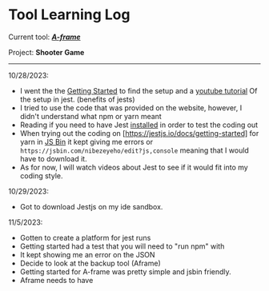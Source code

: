 # Tool Learning Log

Current tool: ***[A-frame](https://aframe.io/)***

Project: **Shooter Game**

---

10/28/2023:
* I went the the [Getting Started](https://jestjs.io/docs/getting-started) to find the setup and a [youtube tutorial](https://www.youtube.com/watch?v=FgnxcUQ5vho&ab_channel=WebDevSimplified) Of the setup in jest. (benefits of jests)
* I tried to use the code that was provided on the website, however, I didn't understand what npm or yarn meant
* Reading if you need to have Jest [installed](https://stackoverflow.com/questions/69559370/jest-without-npm-or-yarn) in order to test the coding out
* When trying out the coding on [https://jestjs.io/docs/getting-started] for yarn in [JS Bin](https://jsbin.com/nibezeyeho/edit?js,console) it kept giving me errors or `https://jsbin.com/nibezeyeho/edit?js,console` meaning that I would have to download it.
* As for now, I will watch videos about Jest to see if it would fit into my coding style.

10/29/2023:
* Got to download Jestjs on my ide sandbox.

11/5/2023:
* Gotten to create a platform for jest runs
* Getting started had a test that you will need to "run npm" with
* It kept showing me an error on the JSON
* Decide to look at the backup tool (Aframe)
* Getting started for A-frame was pretty simple and jsbin friendly.
* Aframe needs to have <script> before the <a-scene>

11/13/2023:
* Discussed with Shubata about what do to for the freedom project
* Plan on using the [360](https://aframe.io/examples/showcase/sky/)
* Shubata gave me a [video](https://www.youtube.com/watch?v=ZFTSLHd7xgY)
* Another link from the demo in [A-Frame](https://github.com/aframevr/aframe/blob/master/examples/test/video/index.html)
* Considering both the video and the link they both have `video id (and/or) src` <-- this is a lot like the HTML img id (which gives the img variable a name) and src is the link or file for the video)
* `<videosphere src>` <-- for the 360 videos and depending on the video's length and width has a rotation [00, 00, 00]
* Loops
* Autoplay loop can be true or false (true means keep playing) (false stop playing)
* Came across an error with Jsbin when tinkering with the demo with autoplay false.
* When testing loops (with A-frame) right-click and turn off the loop.
* Play and Pause can be used by javascript `play-pause`

11/20/2023:
* Experimented with [Responsive UI](https://aframe.io/examples/showcase/responsiveui/)
* By using the Inspect Scene
* Whenever you click on the element it focuses on that element
* Uses `<a-entity>` for a lot of these elements and projects
* Decided to look at the [entity](https://aframe.io/docs/1.5.0/core/entity.html) element
* entity itself does not do anything
* The functions of entities are to attach `geometry`, `material`, and `light`
* Example: `<a-entity geometry="primitive: box" material="color: red"
          light="type: point; intensity: 2.0">`
* Adding this to the example made the model more realistic
* You can also add components  to the `<a-entity>` like camera or sound
* Add .(that type of component)
* I believe that using the `<a-entity>` seems more like an id in HTML however you could adjust and also put javascript in it as well

11/27/2023
* Shubata gave me a helpful [video](https://www.youtube.com/watch?v=HrLsr-nzZGA)
* I created a tinker place in my ide sandbox
* In the video it explains the `<a-cursor>`
* Explains that `<a-cursor>` when the player selects the object, the object is selected in the coding
* Raycaster is a way to extend a line towards a place and check if it is near or on another object/entity
* Fuse is a timer
* Fusetimeout is the amount of time in the timer <-- this goes my milliseconds
`<a-cursor fuse="true" fusetimeout="8000"></a-cursor>`
* When doing raycaster be careful and choose what object should be selected to be a raycaster because it will generally pick everything the player chooses
* Raycaster seems to have a small circle in the middle of the screen
`<a-entity camera position="0 2 0" look-control wasd-controls>`
* When camera positioning is also critical because  it starts the user off with this position
* Controls of look can make you move your cursor along with your POV so whenever you left-click it changes the POV
* Controls of wasd the POV would move forward, backward, sideways if you press wasd
* With the controls you have to be organized with them. If the controls of wasd are spelled wrong then the whole coding doesn't work.
* In the sandbox, following the video I couldn't access my website so I had to switch to jsbin
* Whenever doing the coding do it in jsbin and paste the coding to the sandbox so next time referring to that topic go back on the sandbox and try to keep it organized.

12/04/2023
* I went back to the A-frame and sought something that might be helpful towards our game.
* [Shadow](https://aframe.io/docs/1.5.0/components/shadow.html)
* Shadows are used for a more realistic touch in the model
* You would need to have `<a-entity light="type:directional; castShadow:true;" position="1 1 1"></a-entity>`
* The castShadow has to be true
* As well as the compound of [light](https://aframe.io/docs/1.5.0/components/light.html#configuring-shadows)
* The coding depends on what you would like on the model
* For `intensity` this is used to light up the top of the model.
* It can be used like: <a-entity light= intensity: 1.5 </a-entity>
* Another idea is positioning
* I thought that positioning was just to position the models' angle
* It made me curious about what positioning for light does
* Position is supposed to be for the light source when you can adjust where you want the light source to be from
* The coding for positioning is just like the other model coding: `position="1 1 1"`
--> blog 1

12/18/2023 - 1/8/2024
* Discuss what to learn with Shubata
* We wanted to learn about the components given in A-frame
* We would both be learning [Animation](https://aframe.io/docs/1.5.0/components/animation.html) and [Laser-control](https://aframe.io/docs/1.5.0/components/laser-controls.html)
* We decided to split up the work and whatever is more interesting for us
* I picked Laser-control and Shubata picked Animation
* DoF --> degree of freedom = movement in a limited space
* They require rotation, input, and laser-based interaction
* Laser controls contain a lot of different components to create different visuals, but it doesn't work.
* The compounds for Laser-controls are [vive-controls](https://aframe.io/docs/1.5.0/components/vive-controls.html), [oculus-touch-controls](https://aframe.io/docs/1.5.0/components/oculus-touch-controls.html), and [windows-motion-controls](https://aframe.io/docs/1.5.0/components/windows-motion-controls.html)
* For the [vive-controls](https://aframe.io/docs/1.5.0/components/vive-controls.html) you will need to understand the tracked controls (which are used for VR controls) <-- I believe that it won't be too useful for me since I cannot test it.
* Vive-controls are used for controls from different uses to complete a game. For example, controllers, buttons, hand, model, etc.
* In case we are going to use this feature, this would be an example of the code: `<a-entity vive-controls="hand: left"></a-entity>`
* The same goes to the [oculus-touch-controls](https://aframe.io/docs/1.5.0/components/oculus-touch-controls.html)and [windows-motion-controls](https://aframe.io/docs/1.5.0/components/windows-motion-controls.html)
* Those components explain the coding for the controls and how to code them
* Nextly, I will be focusing on the laser-controls, which besides all the controls, it needs the component of cursor and raycaster.
* Based on the document it explains that the cursor is used to help the certain area that is in the cursor is in.
* The Raycaster is used for the drawing of the lasers.
* I followed a [tutorial](https://www.youtube.com/watch?v=vQ85u3dzmZY&ab_channel=clarecreate) to get a clear understanding and to tinker the coding with them.
* The tutorial recommends using foxfire to help with a visual representation about the VR
* So far I gotten in my coding:
```
<a-scene school-playground>
    <a-entity superhands d="rightHand" hand-controls="hand: right: handModelStrle: lowPoly; color:black></a-entity>laser-controls="hand: left"></a-entity>
  <a-box
    position="-1.5 1.5 -3"
     color="yellow"
      animation="property:rotation; from: 0 0 0 to: 360 360 0; dur:2000; startEvents:click;"
    ></a-box>
</a-scene>
```
* As explained in the video
* The lowPoly in the hand-controls makes the model of the hand
* [Superhands](https://github.com/c-frame/aframe-super-hands-component) can make the object more interactive by making it have the ability of being hoverable, clickable, grabbable, stretchable, draggable, and droppable
* When trying to tinker with this coding, I realized how hard it can be to test the VR version.
* All that showed up in the coding for Jsbin was the yellow box, however it was interactive towards the keyboard and mouse.

1/13/2024
* I was browsing the official documents for the A-frame model
* Found something that interests me
* [obj-model](https://aframe.io/docs/1.5.0/components/obj-model.html)
* This is used for loading in an image but by using an.MTL file
* It would look something like this: `<a-asset-item id="tree-obj" src="/path/to/tree.obj"></a-asset-item>`
* The obj model has two properties:
* obj and mtl
* obj is more common than mtl because it uses the generic file
* You could use obj + mtl for url or filing
* File: `<a-asset-item id="tree-mtl" src="/path/to/tree.mtl"></a-asset-item>`
* URL: `<a-entity obj-model="obj: url(...);`

1/21 - 1/29/2024
* Digging deeper into the [Asset Management System](https://aframe.io/docs/1.5.0/core/asset-management-system.html)
* This system is for support and better performance in the coding
* Used for "preloading assets"
* Usually if you using A-frame, this is normally used for creating games and helping them load
* Normally you would use `<a-assist>` and `<a-scene>` with these elements
* `<a-asset-item>, <audio>, <img>, and <video>`
* Doesn't create any load-outs or errors if they have a time limit
Example:
```
  <a-assets>
  <video id="pig" src="pig.mp4">
  <audio id="oink" src="oink.mp3"></audio>
 </a-assets>
```
* After the time goes out for the audio and video replaying (depending on the coding)
* Preloading can be used to avoiding wait time for things to load
* Preventions of preloading audio and videos are:
* `autoplay` <- audio
* `preload="auto"` <- video
```
<a-scene>
  <a-assets>
    <audio src="something.mp3" autoplay></audio>
    <video src="random.mp4" preload="auto"></video>
  </a-assets>
</a-scene>
```
* You could have a timeout before reaching a scene (load)
* `<a-assets timeout="3000">`
* Ideally you would want the timer to be 3 seconds
* It also goes by muliseconds
* I think that with this system it might be helpful to understand because since imgs and videos that are planned to be used in our game

2/2/2024
* [Mixin](https://aframe.io/docs/1.5.0/core/mixins.html)
* Mixin is used to reuse common sets of compounds
* It is usually placed in an id
* For example:
```
    <a-mixin id="red" material="color: red"></a-mixin>
    <a-mixin id="blue" material="color: blue"></a-mixin>
    <a-mixin id="cube" geometry="primitive: box"></a-mixin>
```
* Then after that is in the `<a-assets>`
```
  <a-entity mixin="red cube"></a-entity>
  <a-entity mixin="blue cube"></a-entity>
```
* This should appear with a red cube and a blue cube.
* Due to the mixin taking all the command names and entering the color and properties in the entity
* The mixin, if it is combined with the names then would create an entity that combines all the things that were provided (that you commanded)
* If the mixin had two of the same properties (same color, or shape) the last one would appear
* `<a-entity mixin="red blue cube">`
* This would be red, but blue would show up because it is the last of the color
* Mixin is used for convenience when coding the same properties, and also combining properties
* I would most likely use this for my freedom project

--> blog 2

3/2/2024
* After creating the MVP, me and my partner decided to start working on the setting
* My partner found this [video](https://www.youtube.com/watch?v=K_1RdCVuu98) that could be helpful for us to do
* Also this [environment component](https://github.com/supermedium/aframe-environment-component)
* This environment component helps us find the setting for the game (just the visuals of the floor/map)
* After that we wanted to pick what type of environment we could pick out and we chose for now to do the default of it
* Me and my partner decided to build a model of a building to be used for later developments
* I struggled a lot with the placement of the windows
* I tried to shrink the box by putting width and height by 1
* Example:
```html
<a-box position="-7 0 12" color="#8b0000" width="4" height="20" depth="4"></a-box> // <-- this is the initial (building)
<a-box position="-7 0 12" color="#8b0000" width="1" height="1" depth="4"></a-box> // <-- this is the initial (window)
```
* I believe that it does still look a bit rectangle but it is covered in the building
* I changed the positioning to half of everything:
```html
<a-box position="-3.5 0 6" color="#8b0000" width="1" height="1" depth="3"></a-box> // <-- this is the initial (first window)
<a-box position="-6.2 5 12.8" color="#8b0000" width="1" height="1" depth="3"></a-box> // <-- this is the initial (finial window)
```
* The first window was off the building, which was hard for me to fix, and I also didn't know what was wrong because I split the building position into half
* Then after a few tinkering moments I found that increasing "0" and "12" in position would've been better because it could move the window more up in the building
* The width was too far for the range, so I would put not too much apart from the box position but relatively close to the initial position.
* Then my partner helped me create details for the building by using an image on by using "scr" in the model of the box
  ```
  <a-box src="https://i.imgur.com/mYmmbrp.jpg"
  ```
  3/4/2024
  * After working on my setting, it was time for the next step in the MVP
  * I had to do the buildings and cars
  * I communicated with my partner and split up the work with me doing the building and my partner doing the cars
  * For my building I've decided to use an image to make it look realistic to the model
  * `<a-box src="data:image/jpeg;base64,/9j/4AAQSkZJRgABAQAAAQABAAD/..." position="-7 0 12" color="#FFFFFF" width="4" height="20" depth="4"></a-box>`
  * This makes it so that the image would be in the model of the box
  * Then after that it was time to make the road because I had some extra time to make it
  * My partner suggests I use an `<a-plane>`
  * I didn't know what that element fully does until my partner told me what it does
  * The <a-plane> is meant for the ground
  * So what we did was `<a-plane position="20 0 20" rotation="-90 0 0" color="#000000" width ="10" height="0.5"></a-plane>`
  * This made the road at the bottom and it had a limited space
  * Then to make that road realistic, we wanted to put the yellow line in the road
  * `<a-box position="17 0 12" color="#C4A484" width="8" height="12" depth="8"></a-box>`
  * The yellow line may be a bit longer than the road, however for now since we didn't fully finish the setting and we might need adjustments  

   3/24/2024
* My partner and I wanted to adjust some of the settings for this week
* My partner created more buildings and I wanted to create a new design
* I decided to make a new car
* For the car you would need to have different shapes/models
* I wanted to have a box, sphere, and triangle
* At first, I thought that I would use the width, length, and height features however it didn't work in my favor
* The length feature didn't do much for the box:
`<a-box position="-1 3 -5"color="red" width="10" length="30" height="5"></a-box>`
* I wanted to make the box wider so I used "depth" like the building:
  <a-box position="-1 3 -5"color="red" width="10" depth="3" height="5"></a-box>
* After that I made the wheels by using the sphere shape
```
  <a-sphere position="-4 1 -5" radius="1.25" color="#000000"></a-sphere>
      <a-sphere position="2 1 -5" radius="1.25" color="#000000"></a-sphere>
```
* Creating the car wasn't bad, it was the size of the car that made it difficult.
* I also created a window for the car by using a smaller box to fix in the bigger box
  ` <a-box position="2 4 -5"color="blue" width="2" height="2" depth="3.5"></a-box> `
* To see the actual window you would need to make the depth a little higher because then it won't cause a bug or issue in that certain area of the car

03/31/2024
* Me and my partner wanted to try to make it so when you press a key, you shoot
* However, after looking at the shooting functions for multiple videos I couldn't understand the coding that was happening in javascript 
* We had a lot of videos to help guide us like:
          * https://supermedium.com/aframe-super-shooter-kit/examples/supercraft/
          * https://www.youtube.com/watch?v=q3bjSDTgUAg
          * https://www.youtube.com/watch?v=SeV7RmjxfTY
          * https://www.youtube.com/watch?v=t5Hou5QsRiE
* We reviewed it and came to realize that they had this "codechanger" website
* We tried some coding with the codechanger website like: 
`<a-cursor intersection-spawn="Event: click' mixin:voxel;"><a-cursor>`
* This didn't change anything in the code and it also didn't have a function for it
* This was supposed to be the coding to help make the player able to shoot
* Then we wanted to see if it works on the video, so we tested the starter code provided: https://replit.com/@codechangers/Targets-Starter
* The starter code wasn't working so we checked the official website for "code changers"
* The official website was shutted down and then we didn't know how to start
* We tried to use event listener: `.addEventListener("keypress", function);` but we didn't know how to start it
* After we finished our discussion I went to try out the coding without codechanger
```
    <script src="https://cdnjs.cloudflare.com/ajax/libs/aframe/1.5.0/aframe.min.js"></script>
    <script src="https://unpkg.com/aframe-environment-component@1.1.0/dist/aframe-environment-component.min.js"></script>  
  </head>
  <body>
    <a-scene id="myScene">
      <a-entity environment="preset:forest;"></a-entity>
      <a-plane id="floor" static-body height="1000" width="1000" position="0 -0.02 0" color="black" rotation="-90 0 0"></a-plane>
      <a-camera id="myCamera" position="0 1 0">
        <a-cursor = "event: keypress; mixin: voxel"></a-cursor>
```
04/7/24
* Me and my partner was conflicted and found that the shooter function was more difficult than we expect
* We decided to go look at some functions on how to throw in an A-frame
* Went to research at three.js because a-frame was is part in three.js
* In three.js it has this [physic](https://threejs-journey.com/lessons/physics#ammo-js)
* I also saw this [video](https://www.youtube.com/watch?v=30bO8SBIZYw)
* In the video you can be able to use a raycaster when shooting a ball
```
function onMouseDown(event){
          mouseCoords.set // set the mouse on the origin
          (event.clientX / innerWidth) * 2 - 1,
          - (event.clientY / innerHeight) * 2 + 1
);
raycaster.setFromCamera(mouseCoords,Camera)
```
* This coding helps set up the initial mouse coordinates and camera
* After that code, you will need to have [ammo.js](https://github.com/kripken/ammo.js/?tab=readme-ov-file)
* The video also provided us with the addeventlistener
```
function addEventHandlers(){
          event.addEventListener('mousedown', onMouseDown, false)
```
* The raycaster function would have to have a follow-up of coding from the `addEventHandlers()` to function after the mouse shoots
* I will be discussing more with my partner about this video and to see if it'll help with our project. However, I believe that it is useful to have because three.js has physics to make the ball shoot and slowly go down
* It also confirms my thinking about the addEventListener into the code for shooting


<!--
* Links you used today (websites, videos, etc)
* Things you tried, progress you made, etc
* Challenges, a-ha moments, etc
* Questions you still have
* What you're going to try next
-->
